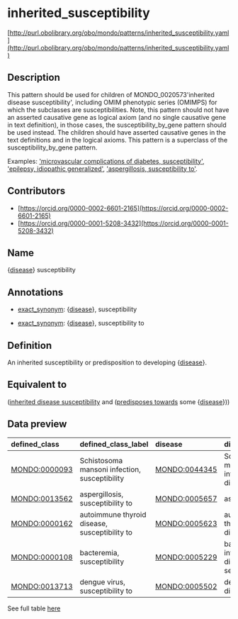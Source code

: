 # inherited_susceptibility 

[http://purl.obolibrary.org/obo/mondo/patterns/inherited_susceptibility.yaml](http://purl.obolibrary.org/obo/mondo/patterns/inherited_susceptibility.yaml)
## Description 

This pattern should be used for children of MONDO_0020573'inherited disease susceptibility', including OMIM phenotypic series (OMIMPS) for which the subclasses are susceptibilities. Note, this pattern should not have an asserted causative gene as logical axiom (and no single causative gene in text definition), in those cases, the susceptibility_by_gene pattern should be used instead. The children should have asserted causative genes in the text definitions and in the logical axioms. This pattern is a superclass of the susceptibility_by_gene pattern.

Examples: ['microvascular complications of diabetes, susceptibility'](http://purl.obolibrary.org/obo/MONDO_0000065), ['epilepsy, idiopathic generalized'](http://purl.obolibrary.org/obo/MONDO_0005579), ['aspergillosis, susceptibility to'](http://purl.obolibrary.org/obo/MONDO_0013562).
## Contributors 
* [https://orcid.org/0000-0002-6601-2165](https://orcid.org/0000-0002-6601-2165) 
* [https://orcid.org/0000-0001-5208-3432](https://orcid.org/0000-0001-5208-3432) 
## Name 

{[disease](http://purl.obolibrary.org/obo/MONDO_0000001)} susceptibility

## Annotations 

* [exact_synonym](http://www.geneontology.org/formats/oboInOwl#hasExactSynonym): {[disease](http://purl.obolibrary.org/obo/MONDO_0000001)}, susceptibility

* [exact_synonym](http://www.geneontology.org/formats/oboInOwl#hasExactSynonym): {[disease](http://purl.obolibrary.org/obo/MONDO_0000001)}, susceptibility to

## Definition 

An inherited susceptibility or predisposition to developing {[disease](http://purl.obolibrary.org/obo/MONDO_0000001)}.

## Equivalent to 

([inherited disease susceptibility](http://purl.obolibrary.org/obo/MONDO_0020573) and ([predisposes towards](http://purl.obolibrary.org/obo/http_//purl.obolibrary.org/obo/mondo#predisposes_towards) some {[disease](http://purl.obolibrary.org/obo/MONDO_0000001)}))

## Data preview 
| defined_class                                | defined_class_label                           | disease                                      | disease_label                            |
|:---------------------------------------------|:----------------------------------------------|:---------------------------------------------|:-----------------------------------------|
| [MONDO:0000093](http://purl.obolibrary.org/obo/MONDO_0000093) | Schistosoma mansoni infection, susceptibility | [MONDO:0044345](http://purl.obolibrary.org/obo/MONDO_0044345) | Schistosoma mansoni infectious disease   |
| [MONDO:0013562](http://purl.obolibrary.org/obo/MONDO_0013562) | aspergillosis, susceptibility to              | [MONDO:0005657](http://purl.obolibrary.org/obo/MONDO_0005657) | aspergillosis                            |
| [MONDO:0000162](http://purl.obolibrary.org/obo/MONDO_0000162) | autoimmune thyroid disease, susceptibility to | [MONDO:0005623](http://purl.obolibrary.org/obo/MONDO_0005623) | autoimmune thyroid disease               |
| [MONDO:0000108](http://purl.obolibrary.org/obo/MONDO_0000108) | bacteremia, susceptibility                    | [MONDO:0005229](http://purl.obolibrary.org/obo/MONDO_0005229) | bacterial infectious disease with sepsis |
| [MONDO:0013713](http://purl.obolibrary.org/obo/MONDO_0013713) | dengue virus, susceptibility to               | [MONDO:0005502](http://purl.obolibrary.org/obo/MONDO_0005502) | dengue disease                           |

See full table [here](https://github.com/monarch-initiative/mondo/blob/master/src/patterns/data/matches/inherited_susceptibility.tsv) 
